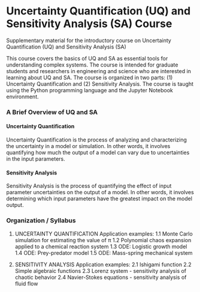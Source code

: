 # Uncertainty Quantification (UQ) and Sensitivity Analysis (SA) Course

Supplementary material for the introductory course on Uncertainty Quantification (UQ) and Sensitivity Analysis (SA)

This course covers the basics of UQ and SA as essential tools for understanding complex systems. The course is intended for graduate students and researchers in engineering and science who are interested in learning about UQ and SA. The course is organized in two parts: (1) Uncertainty Quantification and (2) Sensitivity Analysis. The course is taught using the Python programming language and the Jupyter Notebook environment.

### A Brief Overview of UQ and SA

#### Uncertainty Quantification
Uncertainty Quantification is the process of analyzing and characterizing the uncertainty in a model or simulation. In other words, it involves quantifying how much the output of a model can vary due to uncertainties in the input parameters.

#### Sensitivity Analysis
Sensitivity Analysis is the process of quantifying the effect of input parameter uncertainties on the output of a model. In other words, it involves determining which input parameters have the greatest impact on the model output.

### Organization / Syllabus

1. UNCERTAINTY QUANTIFICATION
   Application examples:
      1.1 Monte Carlo simulation for estimating the value of π
      1.2 Polynomial chaos expansion applied to a chemical reaction system
      1.3 ODE: Logistic growth model
      1.4 ODE: Prey-predator model
      1.5 ODE: Mass-spring mechanical system

2. SENSITIVITY ANALYSIS
   Application examples:
      2.1 Ishigami function
      2.2 Simple algebraic functions
      2.3 Lorenz system - sensitivity analysis of chaotic behavior
      2.4 Navier-Stokes equations - sensitivity analysis of fluid flow
